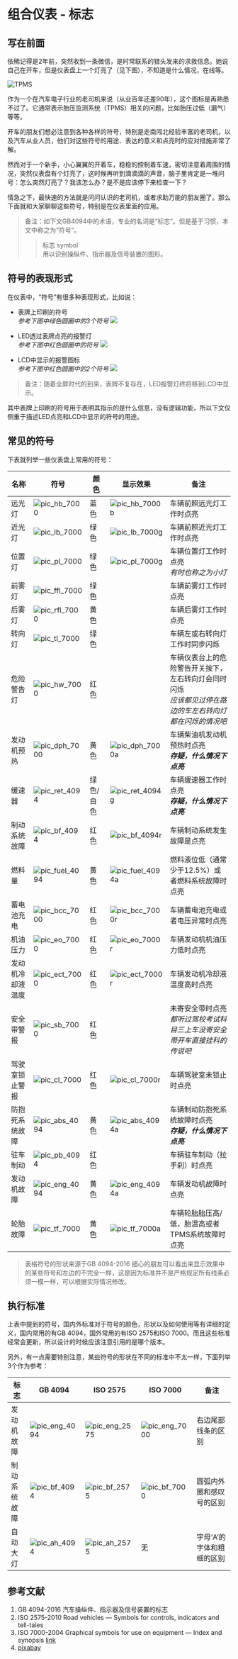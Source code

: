 # 组合仪表 - 标志

## 写在前面

依稀记得是2年前，突然收到一条微信，是时常联系的猎头发来的求救信息。她说自己在开车，但是仪表盘上一个灯亮了（见下图），不知道是什么情况，在线等。

![TPMS](./attachments/TPMS.jpg)

作为一个在汽车电子行业的老司机来说（从业百年还差90年），这个图标是再熟悉不过了。它通常表示胎压监测系统（TPMS）相关的问题，比如胎压过低（漏气）等等。

开车的朋友们想必注意到各种各样的符号，特别是走南闯北经验丰富的老司机，以及汽车从业人员，他们对这些符号的用途、表达的意义和点亮时的应对措施非常了解。

然而对于一个新手，小心翼翼的开着车，稳稳的控制着车速，密切注意着周围的情况，突然仪表盘有个灯亮了，这时候再听到滴滴滴的声音，脑子里肯定是一堆问号：怎么突然灯亮了？我该怎么办？是不是应该停下来检查一下？

情急之下，最快速的方法就是问问认识的老司机，或者求助万能的朋友圈了。那么下面就和大家聊聊这些符号，特别是在仪表里面的应用。

>备注：如下文GB4094中的术语，专业的名词是“标志”。但是基于习惯，本文中称之为“符号”。
>>标志 symbol
<br>用以识别操纵件、指示器及信号装置的图形。

## 符号的表现形式

在仪表中，“符号”有很多种表现形式，比如说：

* 表牌上印刷的符号
  <br> *参考下图中绿色圆圈中的3个符号*
  ![](./attachments/pixabay_bmw-1399427_960_720.jpg)

* LED透过表牌点亮的报警灯
  <br> *参考下图中红色圆圈中的符号*
  ![](./attachments/pixabay_car-1464859_960_720.jpg)

* LCD中显示的报警图标
  <br> *参考下图中红色圆圈中的2个符号*
  ![](./attachments/pixabay_speedometer-2389746_960_720.jpg)

>备注：随着全屏时代的到来，表牌不复存在，LED报警灯终将移到LCD中显示。

其中表牌上印刷的符号用于表明其指示的是什么信息，没有逻辑功能，所以下文仅侧重于描述LED点亮和LCD中显示的符号的用途。

## 常见的符号

下表就列举一些仪表盘上常用的符号：

| 名称 | 符号 | 颜色 | 显示效果 | 备注 |
| ---- | --- | ---- | ---- | ---- |
| 远光灯 | ![pic_hb_7000] | 蓝色 | ![pic_hb_7000b] | 车辆前照远光灯工作时点亮 |
| 近光灯 | ![pic_lb_7000] | 绿色 | ![pic_lb_7000g] | 车辆前照近光灯工作时点亮 |
| 位置灯 | ![pic_pl_7000] | 绿色 | ![pic_pl_7000g] | 车辆位置灯工作时点亮 <br> *有时也称之为小灯* |
| 前雾灯 | ![pic_ffl_7000] | 绿色 |  | 车辆前雾灯工作时点亮 |
| 后雾灯 | ![pic_rfl_7000] | 黄色 |  | 车辆后雾灯工作时点亮 |
| 转向灯 | ![pic_tl_7000] | 绿色 |  | 车辆左或右转向灯工作时同步闪烁 |
| 危险警告灯 | ![pic_hw_7000] | 红色 |  | 车辆仪表台上的危险警告开关按下，左右转向灯会同时闪烁 <br> *应该都见过停在路边的车左右转向灯都在闪烁的情况吧* |
| 发动机预热 | ![pic_dph_7000] | 黄色 | ![pic_dph_7000a] | 车辆柴油机发动机预热时点亮 <br> ***存疑，什么情况下点亮*** |
| 缓速器 | ![pic_ret_4094] | 绿色/白色 | ![pic_ret_4094g] | 车辆缓速器工作时点亮 <br> ***存疑，什么情况下点亮*** |
| 制动系统故障 | ![pic_bf_4094] | 红色 | ![pic_bf_4094r] | 车辆制动系统发生故障是点亮 |
| 燃料量 | ![pic_fuel_4094] | 黄色 | ![pic_fuel_4094a] | 燃料液位低（通常少于12.5%）或者燃料系统故障时点亮 |
| 蓄电池充电 | ![pic_bcc_7000] | 红色 | ![pic_bcc_7000r] | 车辆蓄电池充电或者电压异常时点亮 |
| 机油压力 | ![pic_eo_7000] | 红色 | ![pic_eo_7000r] | 车辆发动机机油压力低时点亮 |
| 发动机冷却液温度 | ![pic_ect_7000] | 红色 | ![pic_ect_7000r] | 车辆发动机冷却液温度高时点亮 |
| 安全带警报 | ![pic_sb_7000] | 红色 |  | 未寄安全带时点亮 <br> *都听过驾校考试科目三上车没寄安全带开车直接挂科的传说吧* |
| 驾驶室锁止警报 | ![pic_cl_7000] | 红色 | ![pic_cl_7000r] | 车辆驾驶室未锁止时点亮 |
| 防抱死系统故障 | ![pic_abs_4094] | 黄色 | ![pic_abs_4094a] | 车辆制动防抱死系统故障时点亮 <br> ***存疑，什么情况下点亮*** |
| 驻车制动 | ![pic_pb_4094] | 红色 |  | 车辆驻车制动（拉手刹）时点亮 |
| 发动机故障 | ![pic_eng_4094] | 黄色 | ![pic_eng_4094a] | 车辆发动机故障时点亮 |
| 轮胎故障 | ![pic_tf_7000] | 黄色 | ![pic_tf_7000a] | 车辆轮胎胎压高/低，胎温高或者TPMS系统故障时点亮 |

> 表格符号的形状来源于GB 4094-2016
> 细心的朋友可以看出来显示效果中的某些符号和左边的不完全一样，这是因为标准并不是严格规定所有线条必须一模一样，可以根据实际情况修改。

## 执行标准

上表中提到的符号，国内外标准对于符号的颜色，形状以及如何使用等有详细的定义，国内常用的有GB 4094，国外常用的有ISO 2575和ISO 7000。而且这些标准经常会更新，所以设计的时候应该注意引用的是哪个版本。

另外，有一点需要特别注意，某些符号的形状在不同的标准中不太一样，下面列举3个作为参考：

| 标志 | GB 4094 | ISO 2575 | ISO 7000 | 备注 |
| ---- | ------ | -------- | -------- | ----- |
| 发动机故障 | ![pic_eng_4094] | ![pic_eng_2575] | ![pic_eng_7000] | 右边尾部线条的区别 |
| 制动系统故障 | ![pic_bf_4094] | ![pic_bf_2575] | ![pic_bf_7000] | 圆弧内外圈和感叹号的区别 |
| 自动大灯 | ![pic_ah_4094] | ![pic_ah_2575] | 无 | 字母‘A’的字体和粗细的区别 |

## 参考文献
1. GB 4094-2016 汽车操纵件、指示器及信号装置的标志  
2. ISO 2575-2010 Road vehicles — Symbols for controls, indicators and tell-tales  
3. ISO 7000-2004 Graphical symbols for use on equipment — Index and synopsis
   [link](https://www.iso.org/obp/ui/#iso:pub:PUB400001:en)
4. [pixabay](https://pixabay.com/)

[pic_ah_4094]: ./attachments/GB4094_图3.A.png "Automatic Headlamp"
[pic_ret_4094]: ./attachments/GB4094_图19.png "Retarder"
[pic_ret_4094g]: ./attachments/GB4094_图19_g.png "Retarder"
[pic_bf_4094]: ./attachments/GB4094_图20.png "Brake Failure"
[pic_bf_4094r]: ./attachments/GB4094_图20_r.png "Brake Failure"
[pic_fuel_4094]: ./attachments/GB4094_图21.png "Fuel"
[pic_fuel_4094a]: ./attachments/GB4094_图21_a.png "Fuel"
[pic_abs_4094]: ./attachments/GB4094_图37.png "Anti-lock Brake System"
[pic_abs_4094a]: ./attachments/GB4094_图37_a.png "Anti-lock Brake System"
[pic_pb_4094]: ./attachments/GB4094_图38.png "Parking Brake"
[pic_eng_4094]: ./attachments/GB4094_图43.png "Engine"
[pic_eng_4094a]: ./attachments/GB4094_图43_a.png "Engine"

[pic_ah_2575]: ./attachments/ISO2575_A.36.png "Automatic Headlamp"
[pic_bf_2575]: ./attachments/ISO2575_B.01.png "Brake Failure"
[pic_eng_2575]: ./attachments/ISO2575_F.01.png "Engine"

[pic_hb_7000]: ./attachments/ISO7000_0082_Highbeam.png "High Beam"
[pic_hb_7000b]: ./attachments/ISO7000_0082_Highbeam_b.png "High Beam"
[pic_lb_7000]: ./attachments/ISO7000_0083_Lowbeam.png "Low Beam"
[pic_lb_7000g]: ./attachments/ISO7000_0083_Lowbeam_g.png "Low Beam"
[pic_tl_7000]: ./attachments/ISO7000_0084_Turnsignals.png "Turning Lights"
[pic_hw_7000]: ./attachments/ISO7000_0085_Hazardwarning.png "Hazard Warning"
[pic_bf_7000]: ./attachments/ISO7000_0239_Brakefailure.png "Brake Failure"
[pic_ect_7000]: ./attachments/ISO7000_0246_Enginecoolanttemperature.png "Engine Coolant Temperature"
[pic_ect_7000r]: ./attachments/ISO7000_0246_Enginecoolanttemperature_r.png "Engine Coolant Temperature"
[pic_bcc_7000]: ./attachments/ISO7000_0247_Batterychargingcondition.png "Battery Charging Condition"
[pic_bcc_7000r]: ./attachments/ISO7000_0247_Batterychargingcondition_r.png "Battery Charging Condition"
[pic_eo_7000]: ./attachments/ISO7000_0248_Engineoil.png "Engine Oil"
[pic_eo_7000r]: ./attachments/ISO7000_0248_Engineoil_r.png "Engine Oil"
[pic_sb_7000]: ./attachments/ISO7000_0249_Seatbelt.png "Seatbelt"
[pic_pl_7000]: ./attachments/ISO7000_0456_Positionlights.png "Position Lights"
[pic_pl_7000g]: ./attachments/ISO7000_0456_Positionlights_g.png "Position Lights"
[pic_dph_7000]: ./attachments/ISO7000_0457_Dieselpreheat.png "Diesel Preheat"
[pic_dph_7000a]: ./attachments/ISO7000_0457_Dieselpreheat_a.png "Diesel Preheat"
[pic_ffl_7000]: ./attachments/ISO7000_0633_Frontfoglight.png "Front Fog Light"
[pic_rfl_7000]: ./attachments/ISO7000_0634_Rearfoglight.png "Rear Fog Light"
[pic_eng_7000]: ./attachments/ISO7000_0640_Engine.png "Engine"
[pic_tf_7000]: ./attachments/ISO7000_1434B_Tyrefailure.png "Tyre Failure"
[pic_tf_7000a]: ./attachments/ISO7000_1434B_Tyrefailure_a.png "Tyre Failure"
[pic_cl_7000]: ./attachments/ISO7000_1560_Cablock.png "Cab Lock"
[pic_cl_7000r]: ./attachments/ISO7000_1560_Cablock_r.png "Cab Lock"
[pic_acc_7000]: ./attachments/ISO7000_2580_Adaptivecruisecontrol.png "Adaptive Cruise Control"